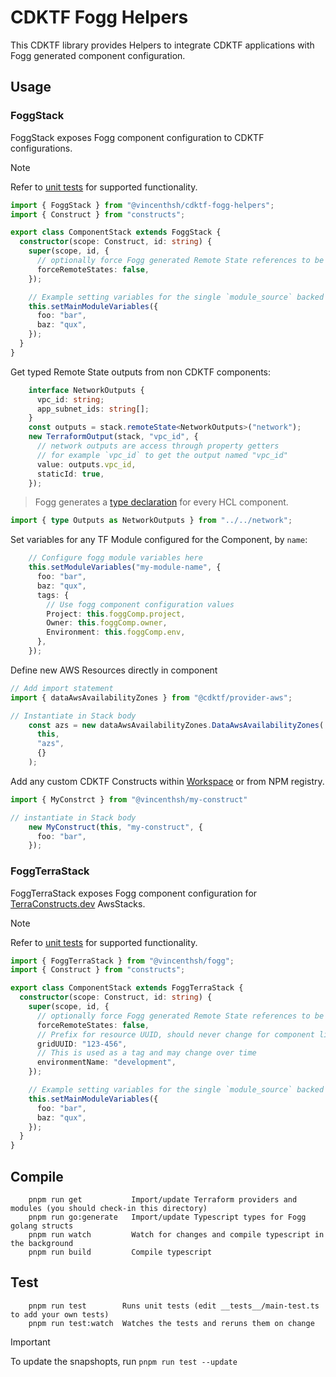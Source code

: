 # CDKTF Fogg Helpers

This CDKTF library provides Helpers to integrate CDKTF applications with Fogg generated component configuration.

## Usage

### FoggStack

FoggStack exposes Fogg component configuration to CDKTF configurations.

> [!NOTE]
> Refer to [unit tests](https://github.com/vincenthsh/fogg/blob/feat-multi-module-components/packages/cdktf-fogg-constructs/test/fogg-stack.test.ts)
> for supported functionality.

```typescript
import { FoggStack } from "@vincenthsh/cdktf-fogg-helpers";
import { Construct } from "constructs";

export class ComponentStack extends FoggStack {
  constructor(scope: Construct, id: string) {
    super(scope, id, {
      // optionally force Fogg generated Remote State references to be loaded
      forceRemoteStates: false,
    });

    // Example setting variables for the single `module_source` backed Component
    this.setMainModuleVariables({
      foo: "bar",
      baz: "qux",
    });
  }
}
```

Get typed Remote State outputs from non CDKTF components:

```typescript
    interface NetworkOutputs {
      vpc_id: string;
      app_subnet_ids: string[];
    }
    const outputs = stack.remoteState<NetworkOutputs>("network");
    new TerraformOutput(stack, "vpc_id", {
      // network outputs are access through property getters
      // for example `vpc_id` to get the output named "vpc_id"
      value: outputs.vpc_id,
      staticId: true,
    });
```

> Fogg generates a [type declaration](https://github.com/vincenthsh/fogg/blob/feat-multi-module-components/testdata/v2_cdktf_components/terraform/envs/test/network-old/index.d.ts)
for every HCL component.

```typescript
import { type Outputs as NetworkOutputs } from "../../network";
```

Set variables for any TF Module configured for the Component, by `name`:

```typescript
    // Configure fogg module variables here
    this.setModuleVariables("my-module-name", {
      foo: "bar",
      baz: "qux",
      tags: {
        // Use fogg component configuration values
        Project: this.foggComp.project,
        Owner: this.foggComp.owner,
        Environment: this.foggComp.env,
      },
    });
```

Define new AWS Resources directly in component

```typescript
// Add import statement
import { dataAwsAvailabilityZones } from "@cdktf/provider-aws";

// Instantiate in Stack body
    const azs = new dataAwsAvailabilityZones.DataAwsAvailabilityZones(
      this,
      "azs",
      {}
    );
```

Add any custom CDKTF Constructs within [Workspace](https://pnpm.io/workspaces) or from NPM registry.

```typescript
import { MyConstrct } from "@vincenthsh/my-construct"

// instantiate in Stack body
    new MyConstruct(this, "my-construct", {
      foo: "bar",
    });
```

### FoggTerraStack

FoggTerraStack exposes Fogg component configuration for [TerraConstructs.dev](https://terraconstructs.dev) AwsStacks.

> [!NOTE]
> Refer to [unit tests](https://github.com/vincenthsh/fogg/blob/feat-multi-module-components/packages/cdktf-fogg-constructs/test/fogg-terrastack.test.ts)
> for supported functionality.

```typescript
import { FoggTerraStack } from "@vincenthsh/fogg";
import { Construct } from "constructs";

export class ComponentStack extends FoggTerraStack {
  constructor(scope: Construct, id: string) {
    super(scope, id, {
      // optionally force Fogg generated Remote State references to be loaded
      forceRemoteStates: false,
      // Prefix for resource UUID, should never change for component lifecycle
      gridUUID: "123-456",
      // This is used as a tag and may change over time
      environmentName: "development",
    });

    // Example setting variables for the single `module_source` backed Component
    this.setMainModuleVariables({
      foo: "bar",
      baz: "qux",
    });
  }
}
```

## Compile

```console
    pnpm run get           Import/update Terraform providers and modules (you should check-in this directory)
    pnpm run go:generate   Import/update Typescript types for Fogg golang structs
    pnpm run watch         Watch for changes and compile typescript in the background
    pnpm run build         Compile typescript
```

## Test

```console
    pnpm run test        Runs unit tests (edit __tests__/main-test.ts to add your own tests)
    pnpm run test:watch  Watches the tests and reruns them on change
```

> [!IMPORTANT]
> To update the snapshopts, run `pnpm run test --update`
